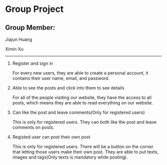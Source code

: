 # Group Project
## Group Member: 

Jiajun Huang

Ximin Xu

---

1. Register and sign in

    For every new users, they are able to create a personal account, it contains their user name, email, and password.

2. Able to see the posts and click into them to see details

    For all of the people visiting our website, they have the access to all posts, which means they are able to read everything on our website.

3. Can like the post and leave comments(Only for registered users)

    This is only for registered users. They can both like the post and leave comments on posts.

4. Registed user can post their own post

    This is only for registered users. There will be a button on the corner that letting those users make their own post. They are able to put texts, images and tags(Only texts is mandatory while posting).